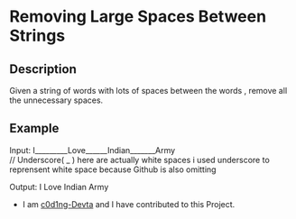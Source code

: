<h1> Removing Large Spaces Between Strings</h1>
<h2>Description</h2>

Given a string of words with lots of spaces between the words , remove all the unnecessary spaces.
<br>
<h2>Example</h2>

Input: I_________Love______Indian_______Army<br>
// Underscore( _ ) here are actually white spaces i used underscore to reprensent white space because Github is also omitting<br>

Output: I Love Indian Army


* I am [c0d1ng-Devta](https://github.com/c0d1ng-Devta) and I have contributed to this Project.
